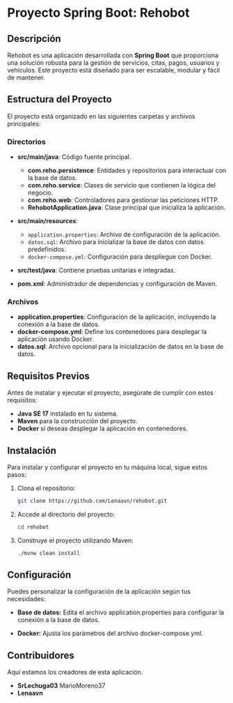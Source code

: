 # Proyecto Spring Boot: Rehobot

## Descripción
Rehobot es una aplicación desarrollada con **Spring Boot** que proporciona una solución robusta para la gestión de servicios, citas, pagos, usuarios y vehículos. Este proyecto está diseñado para ser escalable, modular y fácil de mantener.

## Estructura del Proyecto
El proyecto está organizado en las siguientes carpetas y archivos principales:

### Directorios
- **src/main/java**: Código fuente principal.
  - **com.reho.persistence**: Entidades y repositorios para interactuar con la base de datos.
  - **com.reho.service**: Clases de servicio que contienen la lógica del negocio.
  - **com.reho.web**: Controladores para gestionar las peticiones HTTP.
  - **RehobotApplication.java**: Clase principal que inicializa la aplicación.

- **src/main/resources**:
  - `application.properties`: Archivo de configuración de la aplicación.
  - `datos.sql`: Archivo para inicializar la base de datos con datos predefinidos.
  - `docker-compose.yml`: Configuración para despliegue con Docker.

- **src/test/java**: Contiene pruebas unitarias e integradas.

- **pom.xml**: Administrador de dependencias y configuración de Maven.

### Archivos
- **application.properties**: Configuración de la aplicación, incluyendo la conexión a la base de datos.
- **docker-compose.yml**: Define los contenedores para desplegar la aplicación usando Docker.
- **datos.sql**: Archivo opcional para la inicialización de datos en la base de datos.

## Requisitos Previos
Antes de instalar y ejecutar el proyecto, asegúrate de cumplir con estos requisitos:

- **Java SE 17** instalado en tu sistema.
- **Maven** para la construcción del proyecto.
- **Docker** si deseas desplegar la aplicación en contenedores.

## Instalación
Para instalar y configurar el proyecto en tu máquina local, sigue estos pasos:

1. Clona el repositorio:
   ```bash
   git clone https://github.com/Lenaavn/rehobot.git
   
2. Accede al directorio del proyecto:
   ```bash
   cd rehobot
   
3. Construye el proyecto utilizando Maven:
   ```bash
   ./mvnw clean install

## Configuración
Puedes personalizar la configuración de la aplicación según tus necesidades:

- **Base de datos:** Edita el archivo application.properties para configurar la conexión a la base de datos.

- **Docker:** Ajusta los parámetros del archivo docker-compose.yml.

## Contribuidores
Aquí estamos los creadores de esta aplicación.

- **SrLechuga03** MarioMoreno37
- **Lenaavn**

